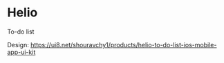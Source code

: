 # Helio
To-do list

Design: https://ui8.net/shouravchy1/products/helio-to-do-list-ios-mobile-app-ui-kit
